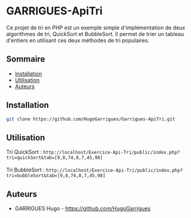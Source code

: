 # GARRIGUES-ApiTri

Ce projet de tri en PHP est un exemple simple d'implémentation 
de deux algorithmes de tri, QuickSort et BubbleSort. 
Il permet de trier un tableau d'entiers en utilisant ces deux méthodes de
tri populaires.

## Sommaire

- [Installation](#installation)
- [Utilisation](#utilisation)
- [Auteurs](#auteurs)

## Installation

```bash
git clone https://github.com/HugoGarrigues/Garrigues-ApiTri.git
```
## Utilisation

Tri QuickSort : `http://localhost/Exercice-Api-Tri/public/index.php?tri=quickSort&tab=[9,8,74,8,7,45,98]` <br><br>
Tri BubbleSort : `http://localhost/Exercice-Api-Tri/public/index.php?tri=bubbleSort&tab=[9,8,74,8,7,45,98]`

## Auteurs

- GARRIGUES Hugo - https://github.com/HugoGarrigues
